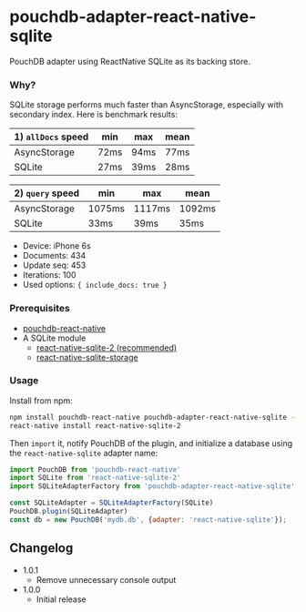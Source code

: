 pouchdb-adapter-react-native-sqlite
======

PouchDB adapter using ReactNative SQLite as its backing store.

### Why?

SQLite storage performs much faster than AsyncStorage, especially with secondary index.
Here is benchmark results:

| 1) `allDocs` speed | min  | max  | mean |
|---------------|------|------|------|
| AsyncStorage  | 72ms | 94ms | 77ms |
| SQLite        | 27ms | 39ms | 28ms |

| 2) `query` speed   | min    | max    | mean   |
|---------------|--------|--------|--------|
| AsyncStorage  | 1075ms | 1117ms | 1092ms |
| SQLite        | 33ms   | 39ms   | 35ms   |

 * Device: iPhone 6s
 * Documents: 434
 * Update seq: 453
 * Iterations: 100
 * Used options: `{ include_docs: true }`

### Prerequisites

- [pouchdb-react-native](https://github.com/stockulus/pouchdb-react-native)
- A SQLite module
  - [react-native-sqlite-2 (recommended)](https://github.com/noradaiko/react-native-sqlite-2)
  - [react-native-sqlite-storage](https://github.com/andpor/react-native-sqlite-storage)

### Usage

Install from npm:

```bash
npm install pouchdb-react-native pouchdb-adapter-react-native-sqlite --save
react-native install react-native-sqlite-2
```

Then `import` it, notify PouchDB of the plugin, and initialize a database using the `react-native-sqlite` adapter name:

```js
import PouchDB from 'pouchdb-react-native'
import SQLite from 'react-native-sqlite-2'
import SQLiteAdapterFactory from 'pouchdb-adapter-react-native-sqlite'

const SQLiteAdapter = SQLiteAdapterFactory(SQLite)
PouchDB.plugin(SQLiteAdapter)
const db = new PouchDB('mydb.db', {adapter: 'react-native-sqlite'});
```

## Changelog

- 1.0.1
  - Remove unnecessary console output
- 1.0.0
  - Initial release
